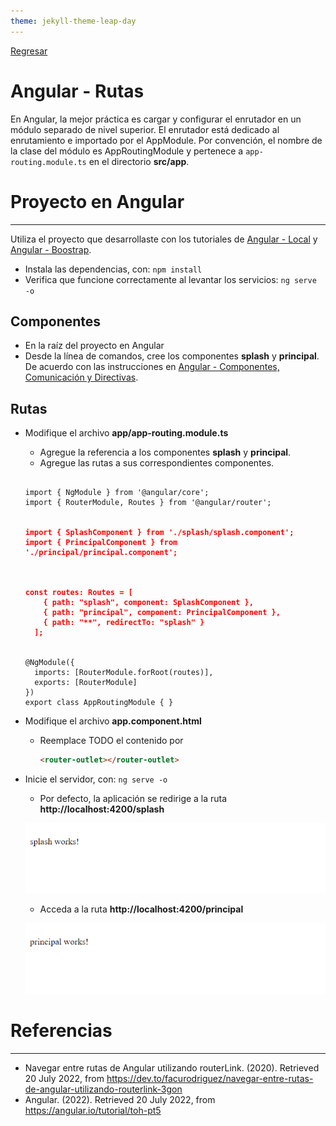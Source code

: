 ```yaml
---
theme: jekyll-theme-leap-day
---
```


[Regresar](/DAWM-2022/)

Angular - Rutas 
===============

En Angular, la mejor práctica es cargar y configurar el enrutador en un módulo separado de nivel superior. El enrutador está dedicado al enrutamiento e importado por el AppModule. Por convención, el nombre de la clase del módulo es AppRoutingModule y pertenece a `app-routing.module.ts` en el directorio **src/app**.

Proyecto en Angular
===================

* * *

Utiliza el proyecto que desarrollaste con los tutoriales de [Angular - Local](https://dawfiec.github.io/DAWM-2022/tutoriales/angular_local.html) y [Angular - Boostrap](https://dawfiec.github.io/DAWM-2022/tutoriales/angular_bootstrap.html).

* Instala las dependencias, con: `npm install`
* Verifica que funcione correctamente al levantar los servicios: `ng serve -o`


Componentes 
-----------

* En la raíz del proyecto en Angular
* Desde la línea de comandos, cree los componentes **splash** y **principal**. De acuerdo con las instrucciones en [Angular - Componentes, Comunicación y Directivas](https://dawfiec.github.io/DAWM-2022/tutoriales/angular_bases.html).

Rutas 
-----

* Modifique el archivo **app/app-routing.module.ts**
  + Agregue la referencia a los componentes **splash** y **principal**.
  + Agregue las rutas a sus correspondientes componentes.
  
  <pre><code>
  import { NgModule } from '@angular/core';
  import { RouterModule, Routes } from '@angular/router';

  <b style="color: red">
  import { SplashComponent } from './splash/splash.component';
  import { PrincipalComponent } from './principal/principal.component';
  </b>

  <b style="color: red">
  const routes: Routes = [
      { path: "splash", component: SplashComponent },
      { path: "principal", component: PrincipalComponent },
      { path: "**", redirectTo: "splash" }
    ];
  </b>
    
  @NgModule({
    imports: [RouterModule.forRoot(routes)],
    exports: [RouterModule]
  })
  export class AppRoutingModule { }
  </code></pre>

* Modifique el archivo **app.component.html**
  + Reemplace TODO el contenido por
    
    ```html
    <router-outlet></router-outlet>
    ```

* Inicie el servidor, con: `ng serve -o`
  + Por defecto, la aplicación se redirige a la ruta **http://localhost:4200/splash**

  <p align="center">
    <img src="imagenes/angular_rutas_splash.png">
  </p>

  + Acceda a la ruta **http://localhost:4200/principal**

  <p align="center">
    <img src="imagenes/angular_rutas_principal.png">
  </p>

Referencias 
===========

* * *

* Navegar entre rutas de Angular utilizando routerLink. (2020). Retrieved 20 July 2022, from https://dev.to/facurodriguez/navegar-entre-rutas-de-angular-utilizando-routerlink-3gon
* Angular. (2022). Retrieved 20 July 2022, from https://angular.io/tutorial/toh-pt5